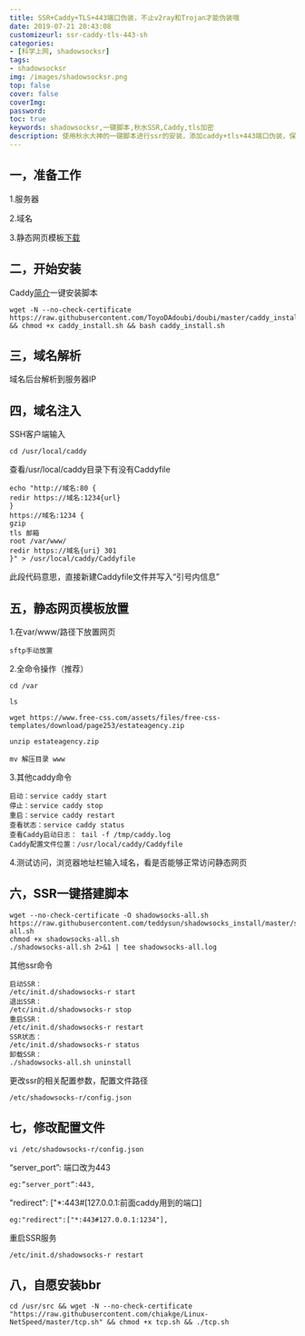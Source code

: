 ```yaml
---
title: SSR+Caddy+TLS+443端口伪装，不止v2ray和Trojan才能伪装哦
date: 2019-07-21 20:43:08
customizeurl: ssr-caddy-tls-443-sh
categories:
- [科学上网, shadowsocksr]
tags:
- shadowsocksr
img: /images/shadowsocksr.png
top: false
cover: false
coverImg: 
password: 
toc: true
keywords: shadowsocksr,一键脚本,秋水SSR,Caddy,tls加密
description: 使用秋水大神的一键脚本进行ssr的安装，添加caddy+tls+443端口伪装，保证ssr应有速度的同时增加安全性。
---
```


## 一，准备工作

1.服务器

2.域名

3.静态网页模板[下载](https://www.free-css.com/)

## 二，开始安装

Caddy[简介](https://zh.wikipedia.org/wiki/Caddy)一键安装脚本

```
wget -N --no-check-certificate https://raw.githubusercontent.com/ToyoDAdoubi/doubi/master/caddy_install.sh && chmod +x caddy_install.sh && bash caddy_install.sh
```

## 三，域名解析

域名后台解析到服务器IP

## 四，域名注入

SSH客户端输入

```
cd /usr/local/caddy
```

查看/usr/local/caddy目录下有没有Caddyfile

```
echo "http://域名:80 {
redir https://域名:1234{url}
}
https://域名:1234 {
gzip
tls 邮箱
root /var/www/
redir https://域名{uri} 301
}" > /usr/local/caddy/Caddyfile
```

此段代码意思，直接新建Caddyfile文件并写入“引号内信息”

## 五，静态网页模板放置

1.在var/www/路径下放置网页

```
sftp手动放置
```

2.全命令操作（推荐）

```
cd /var

ls

wget https://www.free-css.com/assets/files/free-css-templates/download/page253/estateagency.zip

unzip estateagency.zip

mv 解压目录 www
```

3.其他caddy命令

```
启动：service caddy start
停止：service caddy stop
重启：service caddy restart
查看状态：service caddy status
查看Caddy启动日志： tail -f /tmp/caddy.log
Caddy配置文件位置：/usr/local/caddy/Caddyfile
```

4.测试访问，浏览器地址栏输入域名，看是否能够正常访问静态网页

## 六，SSR一键搭建脚本

```
wget --no-check-certificate -O shadowsocks-all.sh https://raw.githubusercontent.com/teddysun/shadowsocks_install/master/shadowsocks-all.sh
chmod +x shadowsocks-all.sh
./shadowsocks-all.sh 2>&1 | tee shadowsocks-all.log
```

其他ssr命令

```
启动SSR：
/etc/init.d/shadowsocks-r start
退出SSR：
/etc/init.d/shadowsocks-r stop
重启SSR：
/etc/init.d/shadowsocks-r restart
SSR状态：
/etc/init.d/shadowsocks-r status
卸载SSR：
./shadowsocks-all.sh uninstall
```

更改ssr的相关配置参数，配置文件路径

```
/etc/shadowsocks-r/config.json
```

## 七，修改配置文件

```
vi /etc/shadowsocks-r/config.json
```

“server_port”: 端口改为443

```
eg:“server_port”:443,
```

"redirect": ["*:443#[127.0.0.1:前面caddy用到的端口]

```
eg:"redirect":["*:443#127.0.0.1:1234"],
```

重启SSR服务

```
/etc/init.d/shadowsocks-r restart
```

## 八，自愿安装bbr

```
cd /usr/src && wget -N --no-check-certificate "https://raw.githubusercontent.com/chiakge/Linux-NetSpeed/master/tcp.sh" && chmod +x tcp.sh && ./tcp.sh
```